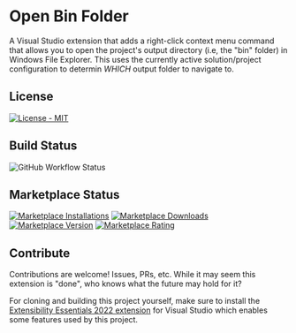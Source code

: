# Open Bin Folder

A Visual Studio extension that adds a right-click context menu command that allows you to open the project's output directory (i.e, the "bin" folder) in Windows File Explorer. This uses the currently active solution/project configuration to determin *WHICH* output folder to navigate to.

## License

[![License - MIT](https://img.shields.io/github/license/codingwithcalvin/vs-OpenBinFolder?style=for-the-badge)](https://img.shields.io/github/license/codingwithcalvin/vs-OpenBinFolder?style=for-the-badge)

## Build Status

![GitHub Workflow Status](https://img.shields.io/github/actions/workflow/status/codingwithcalvin/vs-OpenBinFolder/release_build_and_deploy.yml?style=for-the-badge)

## Marketplace Status

[![Marketplace Installations](https://img.shields.io/visual-studio-marketplace/i/codingwithcalvin.vs-OpenBinFolder?style=for-the-badge)](https://img.shields.io/visual-studio-marketplace/i/codingwithcalvin.vs-OpenBinFolder?style=for-the-badge) [![Marketplace Downloads](https://img.shields.io/visual-studio-marketplace/d/codingwithcalvin.vs-OpenBinFolder?style=for-the-badge)](https://img.shields.io/visual-studio-marketplace/d/codingwithcalvin.vs-OpenBinFolder?style=for-the-badge)
[![Marketplace Version](https://img.shields.io/visual-studio-marketplace/v/codingwithcalvin.vs-OpenBinFolder?style=for-the-badge)](https://img.shields.io/visual-studio-marketplace/v/codingwithcalvin.vs-OpenBinFolder?style=for-the-badge) [![Marketplace Rating](https://img.shields.io/visual-studio-marketplace/r/codingwithcalvin.vs-OpenBinFolder?style=for-the-badge)](https://img.shields.io/visual-studio-marketplace/r/codingwithcalvin.vs-OpenBinFolder?style=for-the-badge)

## Contribute

Contributions are welcome! Issues, PRs, etc. While it may seem this extension is "done", who knows what the future may hold for it?

For cloning and building this project yourself, make sure to install the [Extensibility Essentials 2022 extension](https://marketplace.visualstudio.com/items?itemName=MadsKristensen.ExtensibilityEssentials2022) for Visual Studio which enables some features used by this project.
